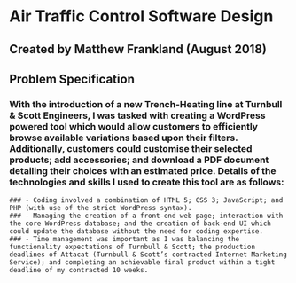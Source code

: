 # Air Traffic Control Software Design

## Created by Matthew Frankland (August 2018)

## Problem Specification

### With the introduction of a new Trench-Heating line at Turnbull & Scott Engineers, I was tasked with creating a WordPress powered tool which would allow customers to efficiently browse available variations based upon their filters. Additionally, customers could customise their selected products; add accessories; and download a PDF document detailing their choices with an estimated price. Details of the technologies and skills I used to create this tool are as follows:
    ### - Coding involved a combination of HTML 5; CSS 3; JavaScript; and PHP (with use of the strict WordPress syntax).
    ### - Managing the creation of a front-end web page; interaction with the core WordPress database; and the creation of back-end UI which could update the database without the need for coding expertise.
    ### - Time management was important as I was balancing the functionality expectations of Turnbull & Scott; the production deadlines of Attacat (Turnbull & Scott’s contracted Internet Marketing Service); and completing an achievable final product within a tight deadline of my contracted 10 weeks.
